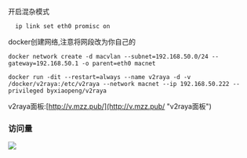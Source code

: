 开启混杂模式

`` 
ip link set eth0 promisc on``

docker创建网络,注意将网段改为你自己的

``docker network create -d macvlan --subnet=192.168.50.0/24 --gateway=192.168.50.1 -o parent=eth0 macnet``

``docker run -dit --restart=always --name v2raya -d -v /docker/v2raya:/etc/v2raya --network macnet --ip 192.168.50.222 --privileged byxiaopeng/v2raya``

v2raya面板:[http://v.mzz.pub/](http://v.mzz.pub/ "v2raya面板")
### 访问量

![](http://profile-counter.glitch.me/BlueSkyClouds/count.svg)
